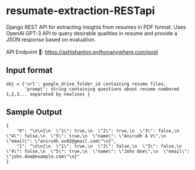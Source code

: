 # resumate-extraction-RESTapi
Django REST API for extracting insights from resumes in PDF format. Uses OpenAI GPT-3 API to query desirable qualities in resume and provide a JSON response based on evaluation. <br><br>
API Endpoint 🚀: https://ashishanton.pythonanywhere.com/post
## Input format
```
obj = {'url': google_drive_folder_id containing resume files,
       'prompt': string containing questions about resume numbered 1,2,3... separated by newlines }
```       
## Sample Output  
```
{
    "0": "\n\n{\n  \"1\": true,\n  \"2\": true,\n  \"3\": false,\n  \"4\": false,\n  \"5\": true,\n  \"name\": \"Anirudh A V\",\n  \"email\": \"anirudh.av02@gmail.com\"\n}",
    "1": "\n\n{\n  \"1\": true,\n  \"2\": false,\n  \"3\": false,\n  \"4\": false,\n  \"5\": true,\n  \"name\": \"John Doe\",\n  \"email\": \"john.doe@example.com\"\n}"
}
```



